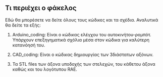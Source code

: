 ## Τι περιέχει ο φάκελος
Εδώ θα μπορέσετε να δείτε όλους τους κώδικες και τα σχέδια. Αναλυτικά θα δείτε τα εξής:

1. Arduino_coding:
Είναι ο κώδικας ελέγχου του αυτοκινήτου-ρομπότ. Υπάρχουν επεξηγηματικά σχόλια μέσα στον κώδικα για καλύτερη κατανόησή του.

2. CAD_coding:
Είναι ο κώδικας δημιουργίας των 3διάστατων αξόνων.

3. Τα STL files των άξονα υποδοχής των στελεχών, του κάθετου άξονα καθώς και του λογότυπου RAE.
